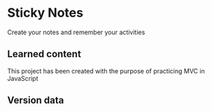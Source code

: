 # Sticky Notes
Create your notes and remember your activities

## Learned content
This project has been created with the purpose of practicing MVC in JavaScript

## Version data